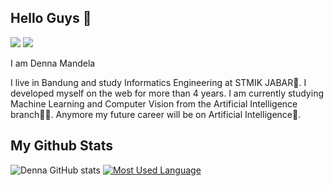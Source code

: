 ## Hello Guys 👋

[![](https://img.shields.io/badge/SUPPORT%20AT-GITHUB-blue?style=for-the-badge&logo=github)](https://github.com/dennamandela/dennamandela)
[![](https://img.shields.io/badge/CONTACT-GMAIL-lightgrey?style=for-the-badge&logo=gmail)](https://mail.google.com/mail/u/0/#inbox)

I am Denna Mandela

I live in Bandung and study Informatics Engineering at STMIK JABAR🏫. I developed myself on the web for more than 4 years. I am currently studying Machine Learning and Computer Vision from the Artificial Intelligence branch👨‍💻. Anymore my future career will be on Artificial Intelligence🤖.


## My Github Stats
![Denna GitHub stats](https://github-readme-stats.vercel.app/api?username=dennamandela&show_icons=true&theme=radical)
[![Most Used Language](https://github-readme-stats.vercel.app/api/top-langs/?username=dennamandela&layout=compact)](https://github.com/dennamandela/github-readme-stats)

